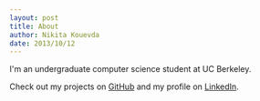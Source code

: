 ```yaml
---
layout: post
title: About
author: Nikita Kouevda
date: 2013/10/12
---
```


I'm an undergraduate computer science student at UC Berkeley.

Check out my projects on [GitHub](https://github.com/nkouevda) and my profile on
[LinkedIn](http://www.linkedin.com/in/nkouevda).
